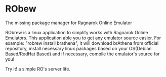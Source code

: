 RObew
======

The missing package manager for Ragnarok Online Emulator

RObrew is a linux application to simplify works with Ragnarok Online Emulators. This application able you to get any emulator source easier. For example: "robrew install brathena", it will download brAthena from official repository, install necessary linux packages based on your OS(Debian Based/RedHat Based) and if necessary, compile the emulator's source for you!

Try it! a simple RO's server life.
